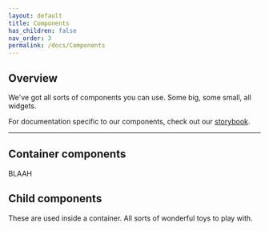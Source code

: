 ```yaml
---
layout: default
title: Components
has_children: false
nav_order: 3
permalink: /docs/Components
---
```


## Overview

We've got all sorts of components you can use. Some big, some small, all widgets.

For documentation specific to our components, check out our [storybook](https://pages.github.ibm.com/Watson-Discovery/disco-widgets/storybook/?path=/story/examplecomponent--default).

---

## Container components

BLAAH


## Child components

These are used inside a container. All sorts of wonderful toys to play with.
